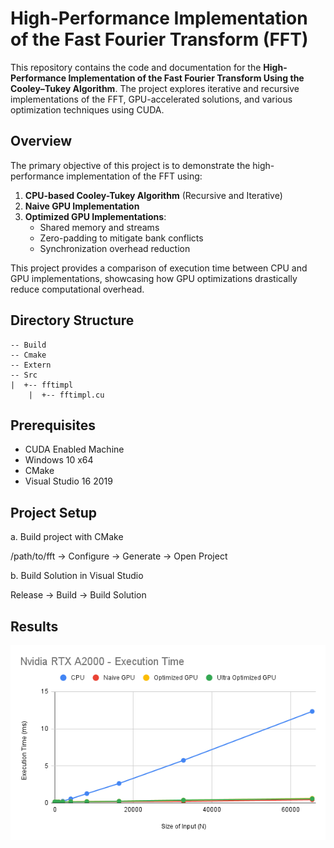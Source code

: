 # High-Performance Implementation of the Fast Fourier Transform (FFT)

This repository contains the code and documentation for the **High-Performance Implementation of the Fast Fourier Transform Using the Cooley–Tukey Algorithm**. The project explores iterative and recursive implementations of the FFT, GPU-accelerated solutions, and various optimization techniques using CUDA.

## Overview
The primary objective of this project is to demonstrate the high-performance implementation of the FFT using:
1. **CPU-based Cooley-Tukey Algorithm** (Recursive and Iterative)
2. **Naive GPU Implementation**
3. **Optimized GPU Implementations**:
   - Shared memory and streams
   - Zero-padding to mitigate bank conflicts
   - Synchronization overhead reduction

This project provides a comparison of execution time between CPU and GPU implementations, showcasing how GPU optimizations drastically reduce computational overhead.

## Directory Structure
```
-- Build
-- Cmake
-- Extern
-- Src
|  +-- fftimpl
    |  +-- fftimpl.cu
```

## Prerequisites

- CUDA Enabled Machine
- Windows 10 x64
- CMake
- Visual Studio 16 2019

## Project Setup

a. Build project with CMake

/path/to/fft -> Configure -> Generate -> Open Project

b. Build Solution in Visual Studio

Release -> Build -> Build Solution

## Results
![](https://github.com/186shades/gpu-optimized-fft/blob/main/results/final_chart.png)
